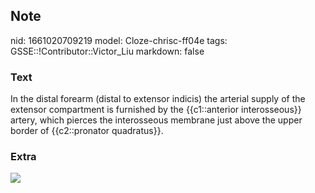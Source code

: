 ## Note
nid: 1661020709219
model: Cloze-chrisc-ff04e
tags: GSSE::!Contributor::Victor_Liu
markdown: false

### Text
In the distal forearm (distal to extensor indicis) the arterial supply of the extensor compartment is furnished by the {{c1::anterior interosseous}} artery, which pierces the interosseous membrane just above the upper border of {{c2::pronator quadratus}}.

### Extra
<img src="Gray529.png">

